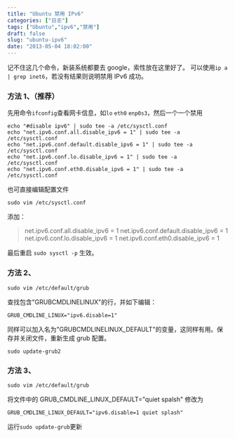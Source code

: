 ```yaml
---
title: "Ubuntu 禁用 IPv6"
categories: ["日志"]
tags: ["Ubuntu","ipv6","禁用"]
draft: false
slug: "ubuntu-ipv6"
date: "2013-05-04 18:02:00"
---
```


记不住这几个命令，新装系统都要去 google，索性放在这里好了。
可以使用`ip a | grep inet6`，若没有结果则说明禁用 IPv6 成功。

### 方法 1、（推荐）
先用命令`ifconfig`查看网卡信息，如`lo` `eth0` `enp0s3`，然后一个一个禁用

    echo "#disable ipv6" | sudo tee -a /etc/sysctl.conf
    echo "net.ipv6.conf.all.disable_ipv6 = 1" | sudo tee -a /etc/sysctl.conf
    echo "net.ipv6.conf.default.disable_ipv6 = 1" | sudo tee -a /etc/sysctl.conf
    echo "net.ipv6.conf.lo.disable_ipv6 = 1" | sudo tee -a /etc/sysctl.conf
    echo "net.ipv6.conf.eth0.disable_ipv6 = 1" | sudo tee -a /etc/sysctl.conf

也可直接编辑配置文件

    sudo vim /etc/sysctl.conf

添加：

> net.ipv6.conf.all.disable_ipv6 = 1 
> net.ipv6.conf.default.disable_ipv6 = 1 
> net.ipv6.conf.lo.disable_ipv6 = 1 
> net.ipv6.conf.eth0.disable_ipv6 = 1

最后重启 `sudo sysctl -p` 生效。

### 方法 2、

    sudo vim /etc/default/grub
查找包含"GRUBCMDLINELINUX"的行，并如下编辑：

    GRUB_CMDLINE_LINUX="ipv6.disable=1"

同样可以加入名为"GRUBCMDLINELINUX_DEFAULT"的变量，这同样有用。保存并关闭文件，重新生成 grub 配置。

    sudo update-grub2

### 方法 3、

    sudo vim /etc/default/grub

将文件中的  GRUB_CMDLINE_LINUX_DEFAULT="quiet spalsh"  修改为

    GRUB_CMDLINE_LINUX_DEFAULT="ipv6.disable=1 quiet splash"

运行`sudo update-grub`更新
